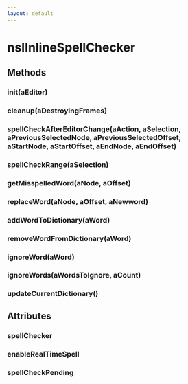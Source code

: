 ```yaml
---
layout: default
---
```


# nsIInlineSpellChecker #

## Methods ##

### init(aEditor) ###

### cleanup(aDestroyingFrames) ###

### spellCheckAfterEditorChange(aAction, aSelection, aPreviousSelectedNode, aPreviousSelectedOffset, aStartNode, aStartOffset, aEndNode, aEndOffset) ###

### spellCheckRange(aSelection) ###

### getMisspelledWord(aNode, aOffset) ###

### replaceWord(aNode, aOffset, aNewword) ###

### addWordToDictionary(aWord) ###

### removeWordFromDictionary(aWord) ###

### ignoreWord(aWord) ###

### ignoreWords(aWordsToIgnore, aCount) ###

### updateCurrentDictionary() ###

## Attributes ##

### spellChecker ###

### enableRealTimeSpell ###

### spellCheckPending ###
